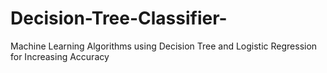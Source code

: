 # Decision-Tree-Classifier-
Machine Learning Algorithms using Decision Tree and Logistic Regression for Increasing Accuracy
